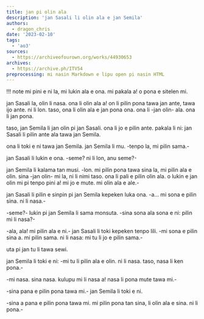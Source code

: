 ```yaml
---
title: jan pi olin ala
description: 'jan Sasali li olin ala e jan Semila'
authors:
  - dragon_chris
date: '2023-02-10'
tags:
  - 'ao3'
sources:
  - https://archiveofourown.org/works/44930653
archives:
  - https://archive.ph/ITV54
preprocessing: mi nasin Markdown e lipu open pi nasin HTML
---
```


!!! note
    mi pini e ni la, mi lukin ala e ona. mi pakala a! o pona e sitelen mi.

jan Sasali la, olin li nasa. ona li olin ala a! on li pilin pona tawa jan ante, tawa ijo ante. ni li lon. taso, ona li olin ala e jan pona ona. ona li -jan olin- ala. ona li jan pona.

taso, jan Semila li jan olin pi jan Sasali. ona li jo e pilin ante. pakala li ni: jan Sasali li pilin ante ala tawa jan Semila.

ona li toki e ni tawa jan Semila. jan Semila li mu. -tenpo la, mi pilin sama.-

jan Sasali li lukin e ona. -seme? ni li lon, anu seme?-

jan Semila li kalama tan musi. -lon. mi pilin pona tawa sina la, mi pilin ala e olin. sina -jan olin- mi la, ni li nimi taso. ona li pali e pilin olin ala. o lukin e jan olin mi pi tenpo pini a! mi jo e mute. mi olin ala e ale.-

jan Sasali li pilin e sinpin pi jan Semila kepeken luka ona. -a... mi sona e pilin sina. ni li nasa.-

-seme?- lukin pi jan Semila li sama monsuta. -sina sona ala sona e ni: pilin mi li nasa?-

-ala, ala! mi pilin ala e ni.- jan Sasali li toki kepeken tenpo lili. -mi sona e pilin sina a. mi pilin sama. ni li nasa: mi tu li jo e pilin sama.-

uta pi jan tu li tawa sewi.

jan Semila li toki e ni: -mi tu li pilin ala e olin. ni li nasa. taso, nasa li ken pona.-

-mi nasa. sina nasa. kulupu mi li nasa a! nasa li pona mute tawa mi.-

-sina pana e pilin pona tawa mi.- jan Semila li toki e ni.

-sina a pana e pilin pona tawa mi. mi pilin pona tan sina, li olin ala e sina. ni li pona.-